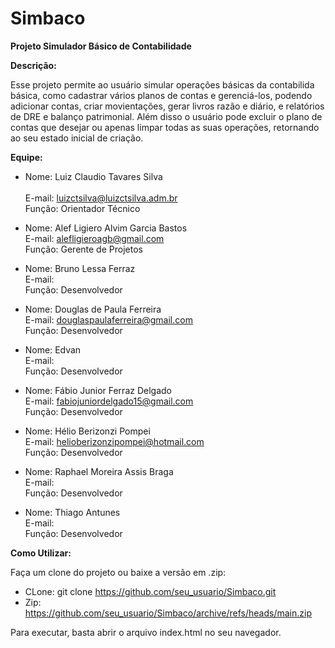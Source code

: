 # Simbaco
<b>Projeto Simulador Básico de Contabilidade</b>

<b>Descrição:</b>

Esse projeto permite ao usuário simular operações básicas da contabilida básica, como cadastrar vários planos de contas e gerenciá-los, podendo adicionar contas, criar movientações, gerar livros razão e diário, e relatórios de DRE e balanço patrimonial. Além disso o usuário pode excluir o plano de contas que desejar ou apenas limpar todas as suas operações, retornando ao seu estado inicial de criação.
  
<b>Equipe:</b>

- Nome: Luiz Claudio Tavares Silva	
  <br>E-mail: luizctsilva@luizctsilva.adm.br
  <br>Função: Orientador Técnico

- Nome: Alef Ligiero Alvim Garcia Bastos
  <br>E-mail: alefligieroagb@gmail.com
  <br>Função: Gerente de Projetos
  
- Nome: Bruno Lessa Ferraz
  <br>E-mail: 
  <br>Função: Desenvolvedor
  
- Nome: Douglas de Paula Ferreira
  <br>E-mail: douglaspaulaferreira@gmail.com
  <br>Função: Desenvolvedor
  
- Nome: Edvan
  <br>E-mail:
  <br>Função: Desenvolvedor
  
- Nome: Fábio Junior Ferraz Delgado
  <br>E-mail: fabiojuniordelgado15@gmail.com
  <br>Função: Desenvolvedor
 
- Nome: Hélio Berizonzi Pompei
  <br>E-mail: helioberizonzipompei@hotmail.com
  <br>Função: Desenvolvedor
  
- Nome: Raphael Moreira Assis Braga
  <br>E-mail:
  <br>Função: Desenvolvedor
  
- Nome: Thiago Antunes
  <br>E-mail:
  <br>Função: Desenvolvedor


<b>Como Utilizar:</b>

Faça um clone do projeto ou baixe a versão em .zip:

 - CLone: git clone https://github.com/seu_usuario/Simbaco.git
 - Zip: https://github.com/seu_usuario/Simbaco/archive/refs/heads/main.zip

Para executar, basta abrir o arquivo index.html no seu navegador.

  
